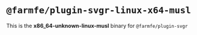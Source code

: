 # `@farmfe/plugin-svgr-linux-x64-musl`

This is the **x86_64-unknown-linux-musl** binary for `@farmfe/plugin-svgr`
